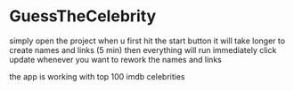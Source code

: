 ﻿# GuessTheCelebrity
simply open the project
when u first hit the start button it will take longer to create names and links (5 min)
then everything will run immediately
click update whenever you want to rework the names and links

the app is working with top 100 imdb celebrities
